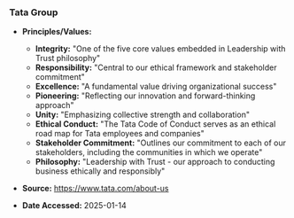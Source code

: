 ### Tata Group

- **Principles/Values:**
  - **Integrity:** "One of the five core values embedded in Leadership with Trust philosophy"
  - **Responsibility:** "Central to our ethical framework and stakeholder commitment"
  - **Excellence:** "A fundamental value driving organizational success"
  - **Pioneering:** "Reflecting our innovation and forward-thinking approach"
  - **Unity:** "Emphasizing collective strength and collaboration"
  - **Ethical Conduct:** "The Tata Code of Conduct serves as an ethical road map for Tata employees and companies"
  - **Stakeholder Commitment:** "Outlines our commitment to each of our stakeholders, including the communities in which we operate"
  - **Philosophy:** "Leadership with Trust - our approach to conducting business ethically and responsibly"

- **Source:** https://www.tata.com/about-us
- **Date Accessed:** 2025-01-14